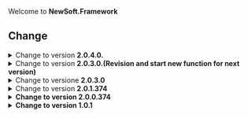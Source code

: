 Welcome to <b>NewSoft.Framework</b>

## Change
<details><summary>Change to version <b>2.0.4.0.</b></summary>
  <br>
Add Sector Link to <b>PrivateDiagnostic</b> for other module
</details>

<details><summary>Change to version <b>2.0.3.0.(Revision and start new function for next version)</b></summary>
  <br>

Add Function to SysInfo: GetBatteryInfo<br>
Add Two Module: Interop and FunMath
</details>

<details><summary>Change to versione <b>2.0.3.0</b></summary>
  <br>
Add <b>Module Functions</b><br>
<b>Fixed</b> a part of the tips view for the <b>Dev IDE component</b> while coding<br>
</details>

<details><summary>Change to version <b>2.0.1.374</b></summary>
  <br>

Add <b>Diagnostic Module</b><br>
Add <b>PrivateDiagnostic Module<b> for counter use Lib<br>
</details>

<details><summary>Change to version <b>2.0.0.374</b></summary>
  <br>

Add <b>Module Registry.</b><br>
** this module helps the manipulation of the system registry
</details>

<details><summary>Change to version <b>1.0.1</b></summary>
  <br>
Change to version <b>1.0.1</b><br>

Add <b>MicaEffect Module</b><br>
Add <b>SysInfo Module</b><br>
Add <b>Update Module</b><br>
Add <b>Network Module</b><br>
</details>
